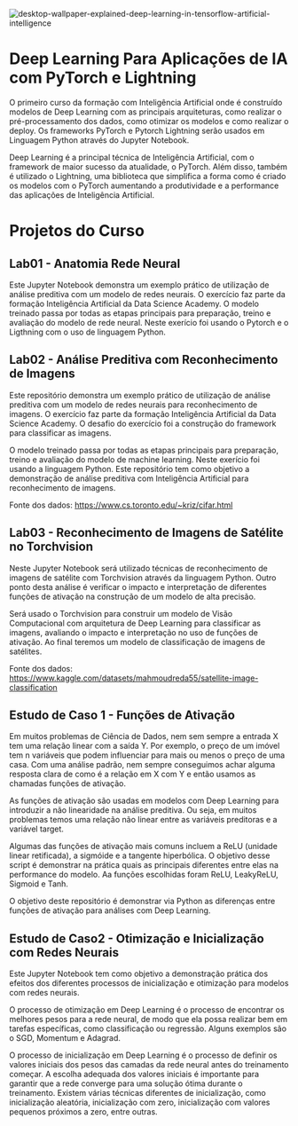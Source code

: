 ![desktop-wallpaper-explained-deep-learning-in-tensorflow-artificial-intelligence](https://user-images.githubusercontent.com/91103250/231323947-143a2057-c83f-4438-8e6a-7171768dd9fd.png)

# Deep Learning Para Aplicações de IA com PyTorch e Lightning
O primeiro curso da formação com Inteligência Artificial onde é construído modelos de Deep Learning com as principais arquiteturas, como realizar o pré-processamento dos dados, como otimizar os modelos e como realizar o deploy. Os frameworks PyTorch e Pytorch Lightning serão usados em Linguagem Python através do Jupyter Notebook.

Deep Learning é a principal técnica de Inteligência Artificial, com o framework de maior sucesso da atualidade, o PyTorch. Além disso, também é utilizado o Lightning, uma biblioteca que simplifica a forma como é criado os modelos com o PyTorch aumentando a produtividade e a performance das aplicações de Inteligência Artificial.

# Projetos do Curso
## Lab01 - Anatomia Rede Neural
Este Jupyter Notebook demonstra um exemplo prático de utilização de análise preditiva com um modelo de redes neurais. O exercício faz parte da formação Inteligência Artificial da Data Science Academy. O modelo treinado passa por todas as etapas principais para preparação, treino e avaliação do modelo de rede neural. Neste exerício foi usando o Pytorch e o Ligthning com o uso de linguagem Python.


## Lab02 - Análise Preditiva com Reconhecimento de Imagens
Este repositório demonstra um exemplo prático de utilização de análise preditiva com um modelo de redes neurais para reconhecimento de imagens. O exercício faz parte da formação Inteligência Artificial da Data Science Academy. O desafio do exercício foi a construção do framework para classificar as imagens.

O modelo treinado passa por todas as etapas principais para preparação, treino e avaliação do modelo de machine learning. Neste exerício foi usando a linguagem Python. Este repositório tem como objetivo a demonstração de análise preditiva com Inteligência Artificial para reconhecimento de imagens.

Fonte dos dados: https://www.cs.toronto.edu/~kriz/cifar.html

## Lab03 - Reconhecimento de Imagens de Satélite no Torchvision
Neste Jupyter Notebook será utilizado técnicas de reconhecimento de imagens de satélite com Torchvision através da linguagem Python. Outro ponto desta análise é verificar o impacto e interpretação de diferentes funções de ativação na construção de um modelo de alta precisão.

Será usado o Torchvision para construir um modelo de Visão Computacional com arquitetura de Deep Learning para classificar as imagens, avaliando o impacto e interpretação no uso de funções de ativação. Ao final teremos um modelo de classificação de imagens de satélites.

Fonte dos dados: https://www.kaggle.com/datasets/mahmoudreda55/satellite-image-classification

## Estudo de Caso 1 - Funções de Ativação
Em muitos problemas de Ciência de Dados, nem sem sempre a entrada X tem uma relação linear com a saída Y. Por exemplo, o preço de um imóvel tem n variáveis que podem influenciar para mais ou menos o preço de uma casa. Com uma análise padrão, nem sempre conseguimos achar alguma resposta clara de como é a relação em X com Y e então usamos as chamadas funções de ativação.

As funções de ativação são usadas em modelos com Deep Learning para introduzir a não linearidade na análise preditiva. Ou seja, em muitos problemas temos uma relação não linear entre as variáveis preditoras e a variável target.

Algumas das funções de ativação mais comuns incluem a ReLU (unidade linear retificada), a sigmóide e a tangente hiperbólica. O objetivo desse script é demonstrar na prática quais as principais diferentes entre elas na performance do modelo. Aa funções escolhidas foram ReLU, LeakyReLU, Sigmoid e Tanh.

O objetivo deste repositório é demonstrar via Python as diferenças entre funções de ativação para análises com Deep Learning.

## Estudo de Caso2 - Otimização e Inicialização com Redes Neurais
Este Jupyter Notebook tem como objetivo a demonstração prática dos efeitos dos diferentes processos de inicialização e otimização para modelos com redes neurais.

O processo de otimização em Deep Learning é o processo de encontrar os melhores pesos para a rede neural, de modo que ela possa realizar bem em tarefas específicas, como classificação ou regressão. Alguns exemplos são o SGD, Momentum e Adagrad.

O processo de inicialização em Deep Learning é o processo de definir os valores iniciais dos pesos das camadas da rede neural antes do treinamento começar. A escolha adequada dos valores iniciais é importante para garantir que a rede converge para uma solução ótima durante o treinamento. Existem várias técnicas diferentes de inicialização, como inicialização aleatória, inicialização com zero, inicialização com valores pequenos próximos a zero, entre outras.
